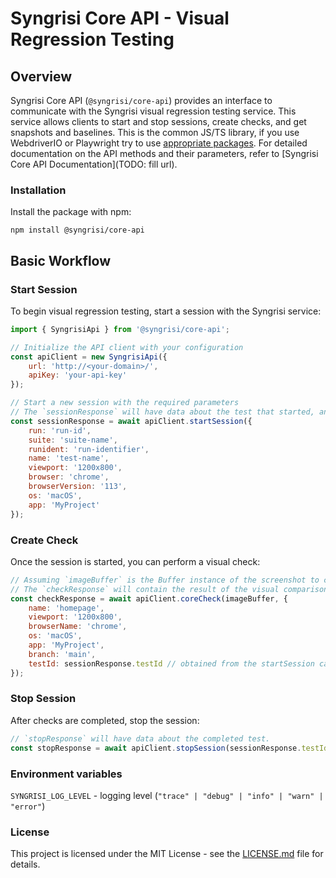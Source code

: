 # Syngrisi Core API - Visual Regression Testing

## Overview

Syngrisi Core API (`@syngrisi/core-api`) provides an interface to communicate with the Syngrisi visual regression
testing service. This service allows clients to start and stop sessions, create checks, and get snapshots and baselines.
This is the common JS/TS library, if you use WebdriverIO or Playwright try to
use [appropriate packages](https://www.npmjs.com/search?q=%40syngrisi). For detailed documentation on the API methods
and their parameters, refer to [Syngrisi Core API Documentation](TODO: fill url).

### Installation

Install the package with npm:

```shell
npm install @syngrisi/core-api
```

## Basic Workflow

### Start Session

To begin visual regression testing, start a session with the Syngrisi service:

```js
import { SyngrisiApi } from '@syngrisi/core-api';

// Initialize the API client with your configuration
const apiClient = new SyngrisiApi({
    url: 'http://<your-domain>/',
    apiKey: 'your-api-key'
});

// Start a new session with the required parameters
// The `sessionResponse` will have data about the test that started, and contains a `testId` which will be used for creating checks
const sessionResponse = await apiClient.startSession({
    run: 'run-id',
    suite: 'suite-name',
    runident: 'run-identifier',
    name: 'test-name',
    viewport: '1200x800',
    browser: 'chrome',
    browserVersion: '113',
    os: 'macOS',
    app: 'MyProject'
});


```

### Create Check

Once the session is started, you can perform a visual check:

```js
// Assuming `imageBuffer` is the Buffer instance of the screenshot to check
// The `checkResponse` will contain the result of the visual comparison
const checkResponse = await apiClient.coreCheck(imageBuffer, {
    name: 'homepage',
    viewport: '1200x800',
    browserName: 'chrome',
    os: 'macOS',
    app: 'MyProject',
    branch: 'main',
    testId: sessionResponse.testId // obtained from the startSession call
});
```

### Stop Session

After checks are completed, stop the session:

```js
// `stopResponse` will have data about the completed test.
const stopResponse = await apiClient.stopSession(sessionResponse.testId);
```

### Environment variables

`SYNGRISI_LOG_LEVEL` - logging level (`"trace" | "debug" | "info" | "warn" | "error"`)

### License

This project is licensed under the MIT License - see the [LICENSE.md](./LICENSE.md) file for details.
